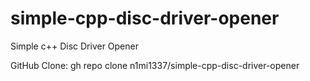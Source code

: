 # simple-cpp-disc-driver-opener
Simple c++ Disc Driver Opener


GitHub Clone: gh repo clone n1mi1337/simple-cpp-disc-driver-opener
